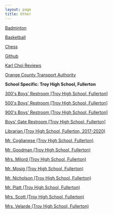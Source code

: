 ```yaml
---
layout: page
title: Other
---
```


[Badminton](https://karlcxu.github.io/KarlChoiReviews/1934/07/05/Badminton.html)

[Basketball](https://karlcxu.github.io/KarlChoiReviews/1891/12/01/Basketball.html)

[Chess](https://karlcxu.github.io/KarlChoiReviews/1851/05/01/Modern-Chess.html)

[Github](https://karlcxu.github.io/KarlChoiReviews/2007/10/19/Github.html)

[Karl Choi Reviews](https://karlcxu.github.io/KarlChoiReviews/2019/01/29/Kcxreviews.html)

[Orange County Transport Authority](https://karlcxu.github.io/KarlChoiReviews/1991/01/01/OCTA.html)

**School Specific: Troy High School, Fullerton**

[300's Boys' Restroom [Troy High School, Fullerton]](https://karlcxu.github.io/KarlChoiReviews/2019/01/30/300-Restroom.html)

[500's Boys' Restroom [Troy High School, Fullerton]](https://karlcxu.github.io/KarlChoiReviews/2019/01/29/500Restroom.html)

[900's Boys' Restroom [Troy High School, Fullerton]](https://karlcxu.github.io/KarlChoiReviews/2019/01/30/900-Restroom.html)

[Boys' Gate Restroom [Troy High School, Fullerton]](https://karlcxu.github.io/KarlChoiReviews/2019/01/30/Gate-Restroom.html)

[Librarian (Troy High School, Fullerton, 2017-2020)](https://karlcxu.github.io/KarlChoiReviews/2019/01/29/THS-Librarian.html)

[Mr. Coglianese (Troy High School, Fullerton)](https://karlcxu.github.io/KarlChoiReviews/2019/01/29/Mr.-Coglianese.html)

[Mr. Goodman (Troy High School, Fullerton)](https://karlcxu.github.io/KarlChoiReviews/2019/02/06/Mr-Goodman.html)

[Mrs. Milord (Troy High School, Fullerton)](https://karlcxu.github.io/KarlChoiReviews/2019/02/06/Mrs-Milord.html)

[Mr. Mosig (Troy High School, Fullerton)](https://karlcxu.github.io/KarlChoiReviews/2019/02/06/Mr-Mosig.html)

[Mr. Nicholson (Troy High School, Fullerton)](https://karlcxu.github.io/KarlChoiReviews/2019/02/06/Mr-Nicholson.html)

[Mr. Platt (Troy High School, Fullerton)](https://karlcxu.github.io/KarlChoiReviews/2019/02/06/Mr-Platt.html)

[Mrs. Scott (Troy High School, Fullerton)](https://karlcxu.github.io/KarlChoiReviews/2019/02/06/Mrs-Scott.html)

[Mrs. Velarde (Troy High School, Fullerton)](https://karlcxu.github.io/KarlChoiReviews/2019/08/21/Mrs-Velarde.html)
